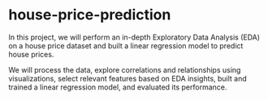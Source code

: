 # house-price-prediction

In this project, we will perform an in-depth Exploratory Data Analysis (EDA) on a house price dataset and built a 
linear regression model to predict house prices.

We will process the data, explore correlations and relationships using visualizations, 
select relevant features based on EDA insights, built and trained a linear regression model, and evaluated its performance.
